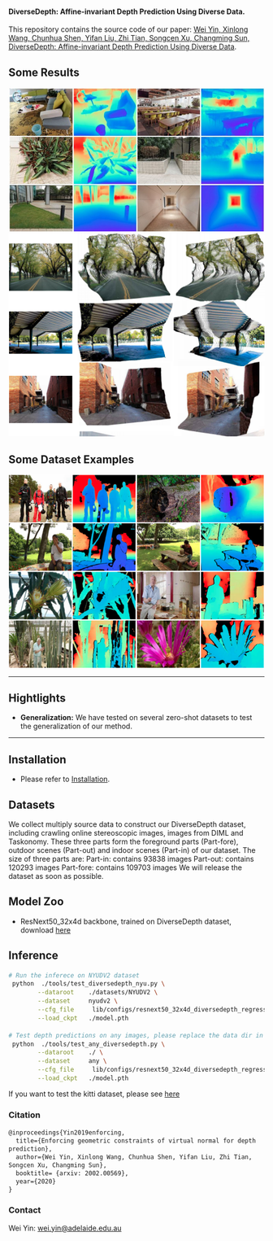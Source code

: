 #### DiverseDepth: Affine-invariant Depth Prediction Using Diverse Data.

This repository contains the source code of our paper:
[Wei Yin, Xinlong Wang, Chunhua Shen, Yifan Liu, Zhi Tian, Songcen Xu, Changming Sun, DiverseDepth: Affine-invariant Depth Prediction Using Diverse Data](https://arxiv.org/abs/2002.00569).

## Some Results

![Any images online](./examples/any_imgs.jpg)
![Point cloud](./examples/pcd.png)

## Some Dataset Examples
![Dataset](./examples/dataset_examples.png)


****
## Hightlights
- **Generalization:** We have tested on several zero-shot datasets to test the generalization of our method. 



****
## Installation
- Please refer to [Installation](./Installation.md).

## Datasets
We collect multiply source data to construct our DiverseDepth dataset, including crawling online stereoscopic images, images from DIML and Taskonomy. These three parts form the foreground parts (Part-fore), outdoor scenes (Part-out) and indoor scenes (Part-in) of our dataset. 
The size of three parts are:
Part-in:  contains 93838 images
Part-out: contains 120293 images
Part-fore: contains 109703 images
 We will release the dataset as soon as possible. 
  
## Model Zoo
- ResNext50_32x4d backbone, trained on DiverseDepth dataset, download [here](https://cloudstor.aarnet.edu.au/plus/s/ixWf3nTJFZ0YE4q)


  
## Inference

```bash
# Run the inferece on NYUDV2 dataset
 python  ./tools/test_diversedepth_nyu.py \
		--dataroot    ./datasets/NYUDV2 \
		--dataset     nyudv2 \
		--cfg_file     lib/configs/resnext50_32x4d_diversedepth_regression_vircam \
		--load_ckpt   ./model.pth 
		
# Test depth predictions on any images, please replace the data dir in test_any_images.py
 python  ./tools/test_any_diversedepth.py \
		--dataroot    ./ \
		--dataset     any \
		--cfg_file     lib/configs/resnext50_32x4d_diversedepth_regression_vircam \
		--load_ckpt   ./model.pth 
```
If you want to test the kitti dataset, please see [here](./datasets/KITTI/README.md)



### Citation
```
@inproceedings{Yin2019enforcing,
  title={Enforcing geometric constraints of virtual normal for depth prediction},
  author={Wei Yin, Xinlong Wang, Chunhua Shen, Yifan Liu, Zhi Tian, Songcen Xu, Changming Sun},
  booktitle= {arxiv: 2002.00569},
  year={2020}
}
```
### Contact
Wei Yin: wei.yin@adelaide.edu.au
